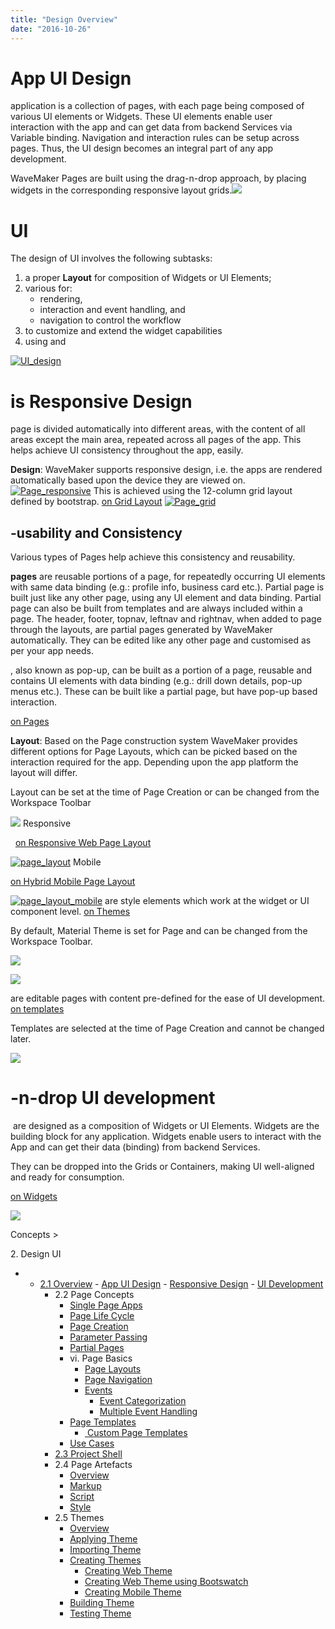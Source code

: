 ```yaml
---
title: "Design Overview"
date: "2016-10-26"
---
```


# App UI Design

application is a collection of pages, with each page being composed of various UI elements or Widgets. These UI elements enable user interaction with the app and can get data from backend Services via Variable binding. Navigation and interaction rules can be setup across pages. Thus, the UI design becomes an integral part of any app development.

WaveMaker Pages are built using the drag-n-drop approach, by placing widgets in the corresponding responsive layout grids.[![](https://www.wavemaker.com../assets/UI_design-1.png)](../assets/UI_design-1.png)

# UI

The design of UI involves the following subtasks:

1. a proper **Layout** for composition of Widgets or UI Elements;
2. various for:
    - rendering,
    - interaction and event handling, and
    - navigation to control the workflow
3. to customize and extend the widget capabilities
4. using and

[![UI_design](../assets/UI_design.png)](../assets/UI_design.png)

# is Responsive Design

page is divided automatically into different areas, with the content of all areas except the main area, repeated across all pages of the app. This helps achieve UI consistency throughout the app, easily.

**Design**: WaveMaker supports responsive design, i.e. the apps are rendered automatically based upon the device they are viewed on. [![Page_responsive](../assets/Page_responsive.png)](../assets/Page_responsive.png) This is achieved using the 12-column grid layout defined by bootstrap. [ on Grid Layout](/learn/app-development/widgets/container/grid-layout/) [![Page_grid](../assets/Page_grid.png)](../assets/Page_grid.png)

## \-usability and Consistency

Various types of Pages help achieve this consistency and reusability.

**pages** are reusable portions of a page, for repeatedly occurring UI elements with same data binding (e.g.: profile info, business card etc.). Partial page is built just like any other page, using any UI element and data binding. Partial page can also be built from templates and are always included within a page. The header, footer, topnav, leftnav and rightnav, when added to page through the layouts, are partial pages generated by WaveMaker automatically. They can be edited like any other page and customised as per your app needs.

, also known as pop-up, can be built as a portion of a page, reusable and contains UI elements with data binding (e.g.: drill down details, pop-up menus etc.). These can be built like a partial page, but have pop-up based interaction.

[on Pages](/learn/app-development/ui-design/page-concepts/)

**Layout**: Based on the Page construction system WaveMaker provides different options for Page Layouts, which can be picked based on the interaction required for the app. Depending upon the app platform the layout will differ.

Layout can be set at the time of Page Creation or can be changed from the Workspace Toolbar

[![](../assets/layout_change.png)](../assets/layout_change.png) Responsive

  [on Responsive Web Page Layout](/learn/responsive-web/web-ui-design/)

[![page_layout](../assets/page_layout.png)](../assets/page_layout.png) Mobile

[on Hybrid Mobile Page Layout](/learn/hybrid-mobile/mobile-page-concepts/)

[![page_layout_mobile](../assets/page_layout_mobile.png)](../assets/page_layout_mobile.png) are style elements which work at the widget or UI component level. [ on Themes](/learn/app-development/ui-design/themes/)

By default, Material Theme is set for Page and can be changed from the Workspace Toolbar.

[![](../assets/theme_change.png)](../assets/theme_change.png)

[![](../assets/theme_concept.png)](../assets/theme_concept.png)

are editable pages with content pre-defined for the ease of UI development. [on templates](/learn/app-development/ui-design/page-concepts/page-templates/)

Templates are selected at the time of Page Creation and cannot be changed later.

[![](../assets/template_concept.png)](../assets/template_concept.png)

# \-n-drop UI development

 are designed as a composition of Widgets or UI Elements. Widgets are the building block for any application. Widgets enable users to interact with the App and can get their data (binding) from backend Services.

They can be dropped into the Grids or Containers, making UI well-aligned and ready for consumption.

[on Widgets](/learn/app-development/widgets/ui-elements/)

[![](../assets/widget_concept.png)](../assets/widget_concept.png)

Concepts >

2\. Design UI

- - [2.1 Overview](#)
        - [App UI Design](#app-ui-design)
        - [Responsive Design](#responsive-design)
        - [UI Development](#ui-development)
    - 2.2 Page Concepts
        - [Single Page Apps](/learn/app-development/ui-design/page-concepts/)
        - [Page Life Cycle](/learn/app-development/ui-design/page-concepts/#page-lifecycle)
        - [Page Creation](/learn/app-development/ui-design/page-creation/)
        - [Parameter Passing](/learn/app-development/ui-design/page-creation/#page-parameters)
        - [Partial Pages](/learn/app-development/ui-design/page-concepts/partial-pages/)
        - vi. Page Basics
            - [Page Layouts](/learn/app-development/ui-design/page-concepts/page-layouts/#page-layouts)
            - [Page Navigation](/learn/app-development/ui-design/page-concepts/page-layouts/#page-navigation)
            - [Events](/learn/app-development/ui-design/page-concepts/page-layouts/#events)
                - [Event Categorization](/learn/app-development/ui-design/page-concepts/page-layouts/#event-categorization)
                - [Multiple Event Handling](/learn/app-development/ui-design/page-concepts/page-layouts/#multiple-events)
        - [Page Templates](/learn/app-development/ui-design/page-concepts/page-templates/)
            - [ Custom Page Templates](/learn/app-development/ui-design/page-concepts/page-templates/#creating-page-templates)
        - [Use Cases](/learn/app-development/ui-design/use-cases-ui-design/)
    - [2.3 Project Shell](/learn/app-development/ui-design/project-shells/)
    - 2.4 Page Artefacts
        - [Overview](/learn/app-development/ui-design/page-artefacts/)
        - [Markup](/learn/app-development/ui-design/page-artefacts/#page-markup)
        - [Script](/learn/app-development/ui-design/page-artefacts/#page-script)
        - [Style](/learn/app-development/ui-design/page-artefacts/#page-style)
    - 2.5 Themes
        - [Overview](/learn/app-development/ui-design/themes/)
        - [Applying Theme](/learn/app-development/ui-design/themes/#apply-theme)
        - [Importing Theme](/learn/app-development/ui-design/themes/#import-theme)
        - [Creating Themes](/learn/app-development/ui-design/themes/#create-theme)
            - [Creating Web Theme](/learn/app-development/ui-design/themes/#create-theme-web)
            - [Creating Web Theme using Bootswatch](/learn/app-development/ui-design/themes/#create-theme-bootswatch)
            - [Creating Mobile Theme](/learn/app-development/ui-design/themes/#create-theme-mobile)
        - [Building Theme](/learn/app-development/ui-design/themes/#build-theme)
        - [Testing Theme](/learn/app-development/ui-design/themes/#test-theme)
